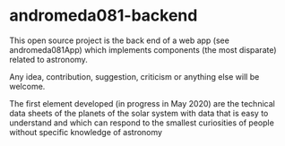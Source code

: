 # andromeda081-backend
This open source project is the back end of a web app (see andromeda081App) which implements components (the most disparate) related to astronomy.

Any idea, contribution, suggestion, criticism or anything else will be welcome.

The first element developed (in progress in May 2020) are the technical data sheets of the planets of the solar system with data that is easy to understand and which can respond to the smallest curiosities of people without specific knowledge of astronomy
